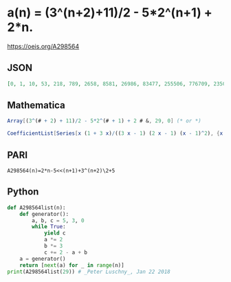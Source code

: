 # a\(n\) \= \(3^\(n\+2\)\+11\)/2 \- 5\*2^\(n\+1\) \+ 2\*n\.
https://oeis.org/A298564
## JSON
```JSON
[0, 1, 10, 53, 218, 789, 2658, 8581, 26986, 83477, 255506, 776709, 2350554, 7092565, 21359554, 64242437, 193054922, 579820053, 1740770802, 5224933765, 15680044090, 47050617941, 141172825250, 423560418693, 1270765142058, 3812463198229, 11437725138898, 34313846505221, 102942881692826]
```
## Mathematica
```Mathematica
Array[(3^(# + 2) + 11)/2 - 5*2^(# + 1) + 2 # &, 29, 0] (* or *)
```
```Mathematica
CoefficientList[Series[x (1 + 3 x)/((3 x - 1) (2 x - 1) (x - 1)^2), {x, 0, 28}], x] (* _Michael De Vlieger_, Jan 21 2018 *)
```
## PARI
```PARI
A298564(n)=2*n-5<<(n+1)+3^(n+2)\2+5
```
## Python
```Python
def A298564list(n):
    def generator():
        a, b, c = 5, 3, 0
        while True:
            yield c
            a *= 2
            b *= 3
            c += 2 - a + b
    a = generator()
    return [next(a) for _ in range(n)]
print(A298564list(29)) # _Peter Luschny_, Jan 22 2018
```
